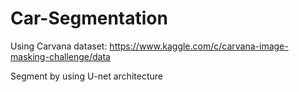 # Car-Segmentation
Using Carvana dataset: https://www.kaggle.com/c/carvana-image-masking-challenge/data

Segment by using U-net architecture
